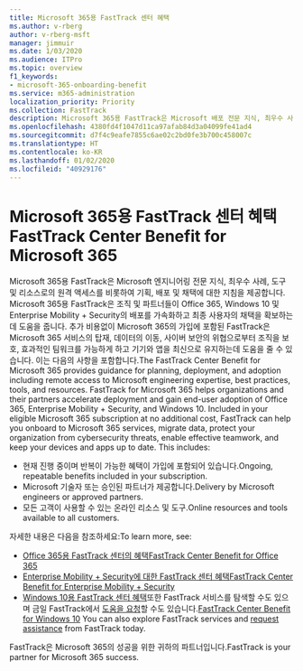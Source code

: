 ```yaml
---
title: Microsoft 365용 FastTrack 센터 혜택
ms.author: v-rberg
author: v-rberg-msft
manager: jimmuir
ms.date: 1/03/2020
ms.audience: ITPro
ms.topic: overview
f1_keywords:
- microsoft-365-onboarding-benefit
ms.service: m365-administration
localization_priority: Priority
ms.collection: FastTrack
description: Microsoft 365용 FastTrack은 Microsoft 배포 전문 지식, 최우수 사례, 도구 및 리소스로의 원격 액세스를 비롯하여 기획, 배포 및 채택에 대한 지침을 제공합니다.   Microsoft 365용 FastTrack은 조직 및 파트너들이 Office 365, Windows 10 및 Enterprise Mobility + Security의 배포를 가속화하고 최종 사용자의 채택을 확보하는데 도움을 줍니다.
ms.openlocfilehash: 4380fd4f1047d11ca97afab84d3a04099fe41ad4
ms.sourcegitcommit: d7f4c9eafe7855c6ae02c2bd0fe3b700c458007c
ms.translationtype: HT
ms.contentlocale: ko-KR
ms.lasthandoff: 01/02/2020
ms.locfileid: "40929176"
---
```

# <a name="fasttrack-center-benefit-for-microsoft-365"></a><span data-ttu-id="84974-104">Microsoft 365용 FastTrack 센터 혜택</span><span class="sxs-lookup"><span data-stu-id="84974-104">FastTrack Center Benefit for Microsoft 365</span></span>

<span data-ttu-id="84974-p102">Microsoft 365용 FastTrack은 Microsoft 엔지니어링 전문 지식, 최우수 사례, 도구 및 리소스로의 원격 액세스를 비롯하여 기획, 배포 및 채택에 대한 지침을 제공합니다.   Microsoft 365용 FastTrack은 조직 및 파트너들이 Office 365, Windows 10 및 Enterprise Mobility + Security의 배포를 가속화하고 최종 사용자의 채택을 확보하는데 도움을 줍니다. 추가 비용없이 Microsoft 365의 가입에 포함된 FastTrack은 Microsoft 365 서비스의 탑재, 데이터의 이동, 사이버 보안의 위협으로부터 조직을 보호, 효과적인 팀워크를 가능하게 하고 기기와 앱을 최신으로 유지하는데 도움을 줄 수 있습니다. 이는 다음의 사항을 포함합니다.</span><span class="sxs-lookup"><span data-stu-id="84974-p102">The FastTrack Center Benefit for Microsoft 365 provides guidance for planning, deployment, and adoption including remote access to Microsoft engineering expertise, best practices, tools, and resources. FastTrack for Microsoft 365 helps organizations and their partners accelerate deployment and gain end-user adoption of Office 365, Enterprise Mobility + Security, and Windows 10. Included in your eligible Microsoft 365 subscription at no additional cost, FastTrack can help you onboard to Microsoft 365 services, migrate data, protect your organization from cybersecurity threats, enable effective teamwork, and keep your devices and apps up to date. This includes:</span></span>

- <span data-ttu-id="84974-109">현재 진행 중이며 반복이 가능한 혜택이 가입에 포함되어 있습니다.</span><span class="sxs-lookup"><span data-stu-id="84974-109">Ongoing, repeatable benefits included in your subscription.</span></span>
- <span data-ttu-id="84974-110">Microsoft 기술자 또는 승인된 파트너가 제공합니다.</span><span class="sxs-lookup"><span data-stu-id="84974-110">Delivery by Microsoft engineers or approved partners.</span></span>
- <span data-ttu-id="84974-111">모든 고객이 사용할 수 있는 온라인 리소스 및 도구.</span><span class="sxs-lookup"><span data-stu-id="84974-111">Online resources and tools available to all customers.</span></span>
  
<span data-ttu-id="84974-112">자세한 내용은 다음을 참조하세요:</span><span class="sxs-lookup"><span data-stu-id="84974-112">To learn more, see:</span></span>

- [<span data-ttu-id="84974-113">Office 365용 FastTrack 센터의 혜택</span><span class="sxs-lookup"><span data-stu-id="84974-113">FastTrack Center Benefit for Office 365</span></span>](O365-fasttrack-benefit-for-office-365.md) 
- [<span data-ttu-id="84974-114">Enterprise Mobility + Security에 대한 FastTrack 센터 혜택</span><span class="sxs-lookup"><span data-stu-id="84974-114">FastTrack Center Benefit for Enterprise Mobility + Security</span></span>](EMS-fasttrack-benefit-for-EMS.md)
- <span data-ttu-id="84974-115">[Windows 10용 FastTrack 센터 혜택](Win-10-fasttrack-benefit-for-Windows-10.md)또한 FastTrack 서비스를 탐색할 수도 있으며 금일 FastTrack에서 [도움을 요청](https://go.microsoft.com/fwlink/p/?LinkId=2003903)할 수도 있습니다.</span><span class="sxs-lookup"><span data-stu-id="84974-115">[FastTrack Center Benefit for Windows 10](Win-10-fasttrack-benefit-for-Windows-10.md) You can also explore FastTrack services and [request assistance](https://go.microsoft.com/fwlink/p/?LinkId=2003903) from FastTrack today.</span></span>

<span data-ttu-id="84974-116">FastTrack은 Microsoft 365의 성공을 위한 귀하의 파트너입니다.</span><span class="sxs-lookup"><span data-stu-id="84974-116">FastTrack is your partner for Microsoft 365 success.</span></span>
  
  

 